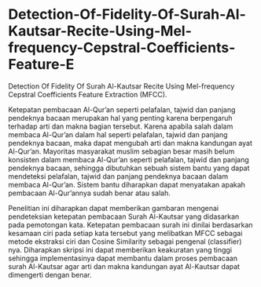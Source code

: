 # Detection-Of-Fidelity-Of-Surah-Al-Kautsar-Recite-Using-Mel-frequency-Cepstral-Coefficients-Feature-E
Detection Of Fidelity Of Surah Al-Kautsar Recite Using Mel-frequency Cepstral Coefficients Feature Extraction (MFCC).

Ketepatan pembacaan Al-Qur’an seperti pelafalan, tajwid dan panjang pendeknya bacaan merupakan hal yang penting karena berpengaruh terhadap arti dan makna bagian tersebut. Karena apabila salah dalam membaca Al-Qur’an dalam hal seperti pelafalan, tajwid dan panjang pendeknya bacaan, maka dapat mengubah arti dan makna kandungan ayat Al-Qur’an. Mayoritas masyarakat muslim sebagian besar masih belum konsisten dalam membaca Al-Qur’an seperti pelafalan, tajwid dan panjang pendeknya bacaan, sehingga dibutuhkan sebuah sistem bantu yang dapat mendeteksi pelafalan, tajwid dan panjang pendeknya bacaan dalam membaca Al-Qur’an. Sistem bantu diharapkan dapat menyatakan apakah pembacaan Al-Qur’annya sudah benar atau salah.

Penelitian ini diharapkan dapat memberikan gambaran mengenai pendeteksian ketepatan pembacaan Surah Al-Kautsar yang didasarkan pada pemotongan kata. Ketepatan pembacaan surah ini dinilai berdasarkan kesamaan ciri pada setiap kata tersebut yang melibatkan MFCC sebagai metode ekstraksi ciri dan Cosine Similarity sebagai pengenal (classifier) nya. Diharapkan skripsi ini dapat memberikan keakuratan yang tinggi sehingga implementasinya dapat membantu dalam proses pembacaan surah Al-Kautsar agar arti dan makna kandungan ayat Al-Kautsar dapat dimengerti dengan benar.
